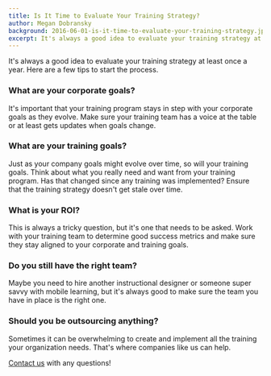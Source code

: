 ```yaml
---
title: Is It Time to Evaluate Your Training Strategy?
author: Megan Dobransky
background: 2016-06-01-is-it-time-to-evaluate-your-training-strategy.jpg
excerpt: It's always a good idea to evaluate your training strategy at least once a year.
---
```

It's always a good idea to evaluate your training strategy at least once a year. Here are a few tips to start the process.

### What are your corporate goals?
It's important that your training program stays in step with your corporate goals as they evolve. Make sure your training team has a voice at the table or at least gets updates when goals change.

### What are your training goals?
Just as your company goals might evolve over time, so will your training goals. Think about what you really need and want from your training program. Has that changed since any training was implemented? Ensure that the training strategy doesn't get stale over time.

### What is your ROI?
This is always a tricky question, but it's one that needs to be asked. Work with your training team to determine good success metrics and make sure they stay aligned to your corporate and training goals.

### Do you still have the right team?
Maybe you need to hire another instructional designer or someone super savvy with mobile learning, but it's always good to make sure the team you have in place is the right one.

### Should you be outsourcing anything?
Sometimes it can be overwhelming to create and implement all the training your organization needs. That's where companies like us can help.

[Contact us](/form/talk/) with any questions!  
